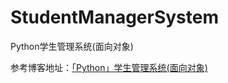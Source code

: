 # StudentManagerSystem
Python学生管理系统(面向对象)

参考博客地址：[「Python」学生管理系统(面向对象)](https://blog.manyacan.com/archives/1836/)
